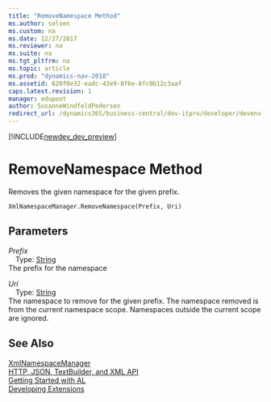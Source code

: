 ```yaml
---
title: "RemoveNamespace Method"
ms.author: solsen
ms.custom: na
ms.date: 12/27/2017
ms.reviewer: na
ms.suite: na
ms.tgt_pltfrm: na
ms.topic: article
ms.prod: "dynamics-nav-2018"
ms.assetid: 620f0e32-eadc-43e9-8f6e-8fc0b12c3aaf
caps.latest.revision: 1
manager: edupont
author: SusanneWindfeldPedersen
redirect_url: /dynamics365/business-central/dev-itpro/developer/devenv-restapi-overview
---
```


[!INCLUDE[newdev_dev_preview](../includes/newdev_dev_preview.md)]

# RemoveNamespace Method
Removes the given namespace for the given prefix.  
```  
XmlNamespaceManager.RemoveNamespace(Prefix, Uri)  
```  
## Parameters
*Prefix*    
&emsp;Type: [String](../datatypes/devenv-text-data-type.md)  
The prefix for the namespace  
  
*Uri*    
&emsp;Type: [String](../datatypes/devenv-text-data-type.md)  
The namespace to remove for the given prefix. The namespace removed is from the current namespace scope. Namespaces outside the current scope are ignored.  
  
## See Also
[XmlNamespaceManager](xmlnamespacemanager-class.md)  
[HTTP, JSON, TextBuilder, and XML API](../devenv-restapi-overview.md)  
[Getting Started with AL](../devenv-get-started.md)  
[Developing Extensions](../devenv-dev-overview.md)  
